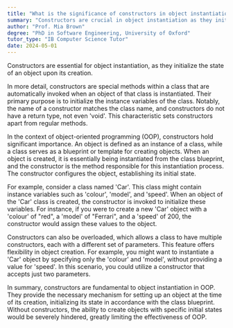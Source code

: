 ```yaml
---
title: "What is the significance of constructors in object instantiation?"
summary: "Constructors are crucial in object instantiation as they initialise the state of an object when it's created."
author: "Prof. Mia Brown"
degree: "PhD in Software Engineering, University of Oxford"
tutor_type: "IB Computer Science Tutor"
date: 2024-05-01
---
```


Constructors are essential for object instantiation, as they initialize the state of an object upon its creation.

In more detail, constructors are special methods within a class that are automatically invoked when an object of that class is instantiated. Their primary purpose is to initialize the instance variables of the class. Notably, the name of a constructor matches the class name, and constructors do not have a return type, not even 'void'. This characteristic sets constructors apart from regular methods.

In the context of object-oriented programming (OOP), constructors hold significant importance. An object is defined as an instance of a class, while a class serves as a blueprint or template for creating objects. When an object is created, it is essentially being instantiated from the class blueprint, and the constructor is the method responsible for this instantiation process. The constructor configures the object, establishing its initial state.

For example, consider a class named 'Car'. This class might contain instance variables such as 'colour', 'model', and 'speed'. When an object of the 'Car' class is created, the constructor is invoked to initialize these variables. For instance, if you were to create a new 'Car' object with a 'colour' of "red", a 'model' of "Ferrari", and a 'speed' of $200$, the constructor would assign these values to the object.

Constructors can also be overloaded, which allows a class to have multiple constructors, each with a different set of parameters. This feature offers flexibility in object creation. For example, you might want to instantiate a 'Car' object by specifying only the 'colour' and 'model', without providing a value for 'speed'. In this scenario, you could utilize a constructor that accepts just two parameters.

In summary, constructors are fundamental to object instantiation in OOP. They provide the necessary mechanism for setting up an object at the time of its creation, initializing its state in accordance with the class blueprint. Without constructors, the ability to create objects with specific initial states would be severely hindered, greatly limiting the effectiveness of OOP.
    
